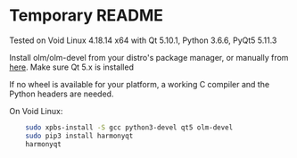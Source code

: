# Temporary README

Tested on Void Linux 4.18.14 x64 with Qt 5.10.1, Python 3.6.6, PyQt5 5.11.3

Install olm/olm-devel from your distro's package manager,
or manually from [here](https://git.matrix.org/git/olm/about/).
Make sure Qt 5.x is installed

If no wheel is available for your platform, a working C compiler and the
Python headers are needed.

On Void Linux:

```sh
    sudo xpbs-install -S gcc python3-devel qt5 olm-devel
    sudo pip3 install harmonyqt
    harmonyqt
```
